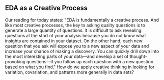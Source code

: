 ## EDA as a Creative Process

Our reading for today states: "EDA is fundamentally a creative process. And like most creative processes, the key to asking quality questions is to generate a large quantity of questions. It is difficult to ask revealing questions at the start of your analysis because you do not know what insights are contained in your dataset. On the other hand, each new question that you ask will expose you to a new aspect of your data and increase your chance of making a discovery. You can quickly drill down into the most interesting parts of your data—and develop a set of thought-provoking questions—if you follow up each question with a new question based on what you find." How do we apply creative thinking in looking for variation, covariation, and patterns more generally in data sets? 
